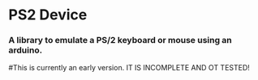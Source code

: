 # PS2 Device
### A library to emulate a PS/2 keyboard or mouse using an arduino.


#This is currently an early version. IT IS INCOMPLETE AND OT TESTED!